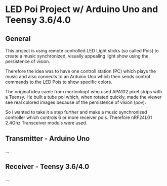 # LED Poi Project w/ Arduino Uno and Teensy 3.6/4.0
## General
This project is using remote controlled LED Light sticks (so called Pois) to create
a music synchronized, visually appealing light show using the persistence of vision.

Therefore the idea was to have one controll station (PC) which plays the music and also connects to an Arduino Uno which then sends
control commands to the LED Pois to show specific colors.

The original idea came from mortonkopf who used APA102 pixel strips with a Teensy. He built a tube poi which, when rotated quickly, 
made the viewer see real colored images because of the persistence of vision (pov).

So i wanted to take it a step further and make a music synchronized controller which controls 6 or more receiver pois.
Therefore nRF24L01 2.4Ghz Transceiver moduls were used.

## Transmitter - Arduino Uno
... 
## Receiver - Teensy 3.6/4.0
...